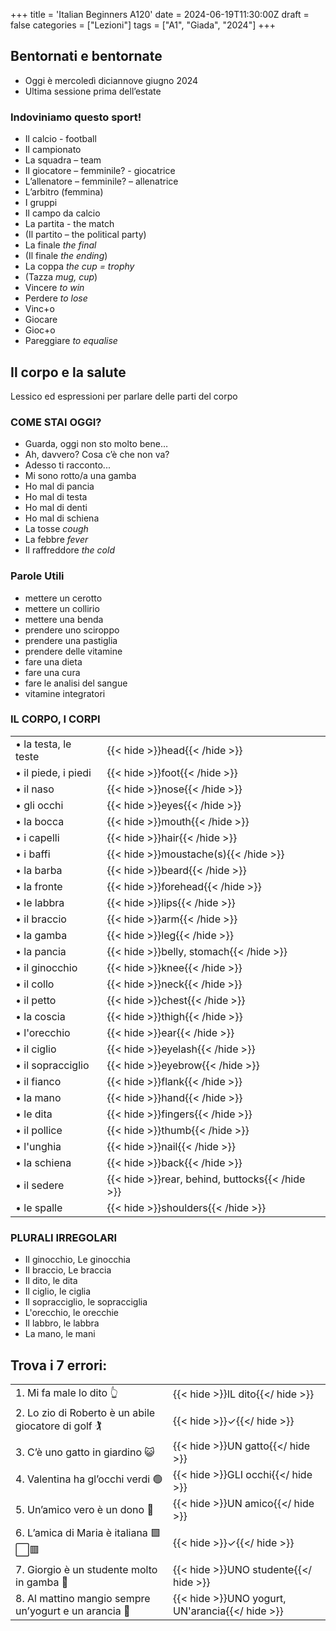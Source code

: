 
+++
title = 'Italian Beginners A120'
date = 2024-06-19T11:30:00Z
draft = false
categories = ["Lezioni"]
tags = ["A1", "Giada", "2024"]
+++

## Bentornati e bentornate

- Oggi è mercoledì diciannove giugno 2024
- Ultima sessione prima dell’estate

### Indoviniamo questo sport!

- Il calcio - football
- Il campionato
- La squadra – team
- Il giocatore – femminile? - giocatrice
- L’allenatore – femminile? – allenatrice
- L’arbitro (femmina)
- I gruppi
- Il campo da calcio
- La partita - the match
- (Il partito – the political party)
- La finale *the final*
- (Il finale *the ending*)
- La coppa *the cup = trophy*
- (Tazza *mug, cup*)
- Vincere *to win*
- Perdere *to lose*
- Vinc+o
- Giocare
- Gioc+o
- Pareggiare *to equalise*

## Il corpo e la salute

Lessico ed espressioni per parlare delle parti del corpo

### COME STAI OGGI?

- Guarda, oggi non sto molto bene…
- Ah, davvero? Cosa c’è che non va?
- Adesso ti racconto...
- Mi sono rotto/a una gamba
- Ho mal di pancia
- Ho mal di testa
- Ho mal di denti
- Ho mal di schiena
- La tosse *cough*
- La febbre *fever*
- Il raffreddore *the cold*

### Parole Utili

- mettere un cerotto
- mettere un collirio
- mettere una benda
- prendere uno sciroppo
- prendere una pastiglia
- prendere delle vitamine
- fare una dieta
- fare una cura
- fare le analisi del sangue
- vitamine integratori

### IL CORPO, I CORPI

| | |
|------------|-----------|
| &bull; la testa, le teste | {{< hide >}}head{{< /hide >}} |
| &bull; il piede, i piedi | {{< hide >}}foot{{< /hide >}} |
| &bull; il naso | {{< hide >}}nose{{< /hide >}} |
| &bull; gli occhi | {{< hide >}}eyes{{< /hide >}} |
| &bull; la bocca | {{< hide >}}mouth{{< /hide >}} |
| &bull; i capelli | {{< hide >}}hair{{< /hide >}} |
| &bull; i baffi | {{< hide >}}moustache(s){{< /hide >}} |
| &bull; la barba | {{< hide >}}beard{{< /hide >}} |
| &bull; la fronte | {{< hide >}}forehead{{< /hide >}} |
| &bull; le labbra | {{< hide >}}lips{{< /hide >}} |
| &bull; il braccio | {{< hide >}}arm{{< /hide >}} |
| &bull; la gamba | {{< hide >}}leg{{< /hide >}} |
| &bull; la pancia | {{< hide >}}belly, stomach{{< /hide >}} |
| &bull; il ginocchio | {{< hide >}}knee{{< /hide >}} |
| &bull; il collo | {{< hide >}}neck{{< /hide >}} |
| &bull; il petto | {{< hide >}}chest{{< /hide >}} |
| &bull; la coscia | {{< hide >}}thigh{{< /hide >}} |
| &bull; l'orecchio | {{< hide >}}ear{{< /hide >}} |
| &bull; il ciglio | {{< hide >}}eyelash{{< /hide >}} |
| &bull; il sopracciglio | {{< hide >}}eyebrow{{< /hide >}} |
| &bull; il fianco | {{< hide >}}flank{{< /hide >}} |
| &bull; la mano | {{< hide >}}hand{{< /hide >}} |
| &bull; le dita | {{< hide >}}fingers{{< /hide >}} |
| &bull; il pollice | {{< hide >}}thumb{{< /hide >}} |
| &bull; l'unghia | {{< hide >}}nail{{< /hide >}} |
| &bull; la schiena | {{< hide >}}back{{< /hide >}} |
| &bull; il sedere | {{< hide >}}rear, behind, buttocks{{< /hide >}} |
| &bull; le spalle | {{< hide >}}shoulders{{< /hide >}} |

### PLURALI IRREGOLARI

- Il ginocchio, Le ginocchia
- Il braccio, Le braccia
- Il dito, le dita
- Il ciglio, le ciglia
- Il sopracciglio, le sopracciglia
- L'orecchio, le orecchie
- Il labbro, le labbra
- La mano, le mani

## Trova i 7 errori:

| | |
|------------|-----------|
| 1. Mi fa male lo dito 👆 | {{< hide >}}IL dito{{</ hide >}}
| 2. Lo zio di Roberto è un abile giocatore di golf 🏌️ | {{< hide >}}&check;{{</ hide >}}
| 3. C’è uno gatto in giardino 😺 | {{< hide >}}UN gatto{{</ hide >}}
| 4. Valentina ha gl’occhi verdi 🟢 | {{< hide >}}GLI occhi{{</ hide >}}
| 5. Un’amico vero è un dono 🎁 | {{< hide >}}UN amico{{</ hide >}}
| 6. L’amica di Maria è italiana 🟩⬜🟥 | {{< hide >}}&check;{{</ hide >}}
| 7. Giorgio è un studente molto in gamba 💪 | {{< hide >}}UNO studente{{</ hide >}}
| 8. Al mattino mangio sempre un’yogurt e un arancia 🍊 | {{< hide >}}UNO yogurt, UN'arancia{{</ hide >}}
